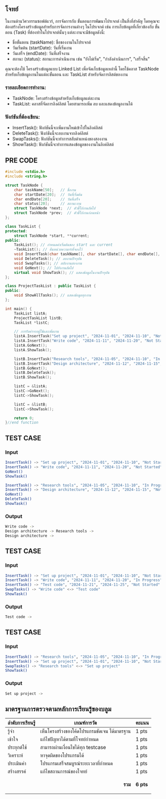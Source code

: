 ## โจทย์
ในงานด้านวิศวกรรมซอฟต์แวร์, การจัดการกับ ขั้นตอนการพัฒนาโปรเจกต์ เป็นสิ่งที่สำคัญ โดยคุณจะต้องสร้างโครงสร้างข้อมูลสำหรับการจัดการงานต่างๆ ในโปรเจกต์ เช่น การเก็บข้อมูลที่เกี่ยวข้องกับ ขั้นตอน (Task) ที่ต้องทำในโปรเจกต์นั้นๆ แต่ละงานจะมีข้อมูลดังนี้:
- ชื่อขั้นตอน (taskName): ชื่อของงานในโปรเจกต์
- วันเริ่มต้น (startDate): วันที่เริ่มงาน
- วันเสร็จ (endDate): วันที่เสร็จงาน
- สถานะ (status): สถานะการดำเนินงาน เช่น "ยังไม่เริ่ม", "กำลังดำเนินการ", "เสร็จสิ้น"

คุณจะต้องใช้ โครงสร้างข้อมูลแบบ Linked List เพื่อจัดเก็บข้อมูลเหล่านี้ โดยใช้คลาส TaskNode สำหรับเก็บข้อมูลงานในแต่ละขั้นตอน และ TaskList สำหรับจัดการลิสต์ของงาน

### รายละเอียดการทำงาน:
- TaskNode: โครงสร้างข้อมูลสำหรับเก็บข้อมูลแต่ละงาน
- TaskList: คลาสที่จัดการลิงค์ลิสต์ โดยสามารถเพิ่ม ลบ และแสดงข้อมูลงานได้

### ฟังก์ชันที่ต้องเขียน:
- InsertTask(): ฟังก์ชันนี้จะเพิ่มงานใหม่เข้าไปในลิงค์ลิสต์
- DeleteTask(): ฟังก์ชันนี้จะลบงานจากลิงค์ลิสต์
- SwapTasks(): ฟังก์ชันนี้จะทำการสลับตำแหน่งของสองงาน
- ShowTask(): ฟังก์ชันนี้จะทำการแสดงข้อมูลของงานในลิงค์ลิสต์

## PRE CODE
```c++
#include <stdio.h>
#include <string.h>

struct TaskNode {
    char taskName[50];   // ชื่องาน
    char startDate[20];  // วันที่เริ่มต้น
    char endDate[20];    // วันที่เสร็จ
    char status[20];     // สถานะงาน
    struct TaskNode *next;  // ตัวชี้ไปงานถัดไป
    struct TaskNode *prev;  // ตัวชี้ไปงานก่อนหน้า
};

class TaskList {
protected:
    struct TaskNode *start, **current;
public:
    TaskList(); // กำหนดค่าเริ่มต้นของ start และ current
    ~TaskList(); // คืนหน่วยความจำที่จองไว้
    void InsertTask(char taskName[], char startDate[], char endDate[], char status[]); // เพิ่มงานใหม่
    void DeleteTask(); // ลบงานปัจจุบัน
    void SwapTasks(); // สลับงานสองงาน
    void GoNext(); // ไปยังงานถัดไป
    virtual void ShowTask(); // แสดงข้อมูลในงานปัจจุบัน
};

class ProjectTaskList : public TaskList {
public:
    void ShowAllTasks(); // แสดงข้อมูลทุกงาน
};

int main() {
    TaskList listA;
    ProjectTaskList listB;
    TaskList *listC;

    // การรับค่าจากผู้ใช้และเพิ่มงาน
    listA.InsertTask("Set up project", "2024-11-01", "2024-11-10", "Not Started");
    listA.InsertTask("Write code", "2024-11-11", "2024-11-20", "Not Started");
    listA.GoNext();
    listA.ShowTask();

    listB.InsertTask("Research tools", "2024-11-05", "2024-11-10", "In Progress");
    listB.InsertTask("Design architecture", "2024-11-12", "2024-11-15", "Not Started");
    listB.GoNext();
    listB.DeleteTask();
    listB.ShowTask();

    listC = &listA;
    listC->GoNext();
    listC->ShowTask();

    listC = &listB;
    listC->ShowTask();

    return 0;
}//end function
```

## TEST CASE
### Input
```bash
InsertTask() -> "Set up project", "2024-11-01", "2024-11-10", "Not Started"
InsertTask() -> "Write code", "2024-11-11", "2024-11-20", "Not Started"
GoNext()
ShowTask()

InsertTask() -> "Research tools", "2024-11-05", "2024-11-10", "In Progress"
InsertTask() -> "Design architecture", "2024-11-12", "2024-11-15", "Not Started"
GoNext()
DeleteTask()
ShowTask()

```
### Output
```bash
Write code -> 
Design architecture -> Research tools -> 
Design architecture -> 

```

## TEST CASE
### Input
```bash
InsertTask() -> "Set up project", "2024-11-01", "2024-11-10", "Not Started"
InsertTask() -> "Write code", "2024-11-11", "2024-11-20", "In Progress"
InsertTask() -> "Test code", "2024-11-21", "2024-11-25", "Not Started"
SwapTasks() -> "Write code" <-> "Test code"
ShowTask()

```
### Output
```bash
Test code -> 

```

## TEST CASE
### Input
```bash
InsertTask() -> "Research tools", "2024-11-05", "2024-11-10", "In Progress"
InsertTask() -> "Set up project", "2024-11-01", "2024-11-10", "Not Started"
SwapTasks() -> "Research tools" <-> "Set up project"
ShowTask()

```
### Output
```bash
Set up project -> 

```


## มาตรฐานการตรวจตามหลักการเรียนรู้ของบลูม
| ลำดับการเรียนรู้ | เกณฑ์การวัด | คะแนน |
| -------- | -------- | -------- |
| รู้จำ | เห็นโครงสร้างของโค้ดโปรแกรมชัดเจน ได้มาตรฐาน | 1 pts |
| เข้าใจ | แก้ไขปัญหาได้ตามที่โจทย์กำหนด | 1 pts |
| ประยุกต์ใช้ | สามารถผ่านเงื่อนไขได้ทุก testcase | 1 pts |
| วิเคราะห์ | หาจุดผิดของโปรแกรมได้ | 1 pts |
| ประเมินค่า | โปรแกรมเสร็จสมบูรณ์ระยะเวลาที่กำหนด | 1 pts |
| สร้างสรรค์ | แก้ไขสถานการณ์ของโจทย์ | 1 pts |
||<p style='text-align: right !important;'>**รวม**</p>|**6 pts**|
